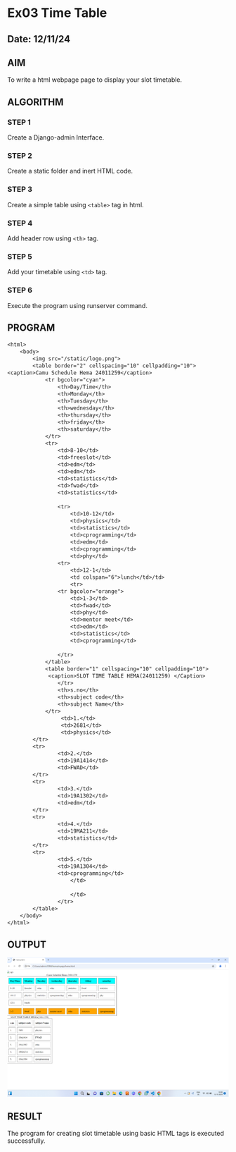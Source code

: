 # Ex03 Time Table
## Date: 12/11/24

## AIM
To write a html webpage page to display your slot timetable.

## ALGORITHM
### STEP 1
Create a Django-admin Interface.

### STEP 2
Create a static folder and inert HTML code.

### STEP 3
Create a simple table using ```<table>``` tag in html.

### STEP 4
Add header row using ```<th>``` tag.

### STEP 5
Add your timetable using ```<td>``` tag.

### STEP 6
Execute the program using runserver command.

## PROGRAM
```
<html>
    <body>
        <img src="/static/logo.png">
        <table border="2" cellspacing="10" cellpadding="10">
<caption>Camu Schedule Hema 24011259</caption>
            <tr bgcolor="cyan">
                <th>Day/Time</th>
                <th>Monday</th>
                <th>Tuesday</th>
                <th>wednesday</th>
                <th>thursday</th>
                <th>friday</th>
                <th>saturday</th>
            </tr>
            <tr>
                <td>8-10</td>
                <td>freeslot</td>
                <td>edm</td>
                <td>edm</td>
                <td>statistics</td>
                <td>fwad</td>
                <td>statistics</td>
            
                <tr>
                    <td>10-12</td>
                    <td>physics</td>
                    <td>statistics</td>
                    <td>cprogramming</td>
                    <td>edm</td>
                    <td>cprogramming</td>
                    <td>phy</td>
                <tr>
                    <td>12-1</td>
                    <td colspan="6">lunch</td>/td>
                    <tr>
                <tr bgcolor="orange">
                    <td>1-3</td>
                    <td>fwad</td>
                    <td>phy</td>
                    <td>mentor meet</td>
                    <td>edm</td>
                    <td>statistics</td>
                    <td>cprogramming</td>

                </tr>
            </table>
            <table border="1" cellspacing="10" cellpadding="10">
             <caption>SLOT TIME TABLE HEMA(24011259) </Caption>
                </tr>
                <th>s.no</th>
                <th>subject code</th>
                <th>subject Name</th>
            </tr>
                 <td>1.</td>
                 <td>2681</td>
                 <td>physics</td>
        </tr>
        <tr>
                <td>2.</td>
                <td>19A1414</td>
                <td>FWAD</td>
        </tr>
        <tr>
                <td>3.</td>
                <td>19A1302</td>
                <td>edm</td>
        </tr>
        <tr>
                <td>4.</td>
                <td>19MA211</td>
                <td>statistics</td>
        </tr>
        <tr>
                <td>5.</td>
                <td>19A1304</td>
                <td>cprogramming</td>
                    </td>

                    </td>
                </tr>
        </table>
    </body>
</html>
```

## OUTPUT
![alt text](<Screenshot 2024-11-12 144844.png>)


## RESULT
The program for creating slot timetable using basic HTML tags is executed successfully.
